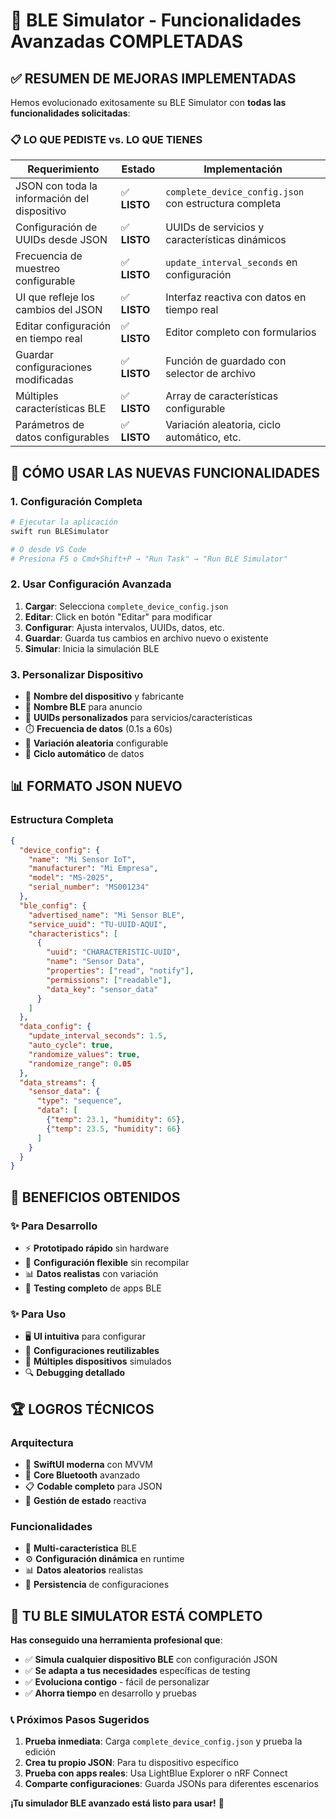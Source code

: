 # 🎉 BLE Simulator - Funcionalidades Avanzadas COMPLETADAS

## ✅ RESUMEN DE MEJORAS IMPLEMENTADAS

Hemos evolucionado exitosamente su BLE Simulator con **todas las funcionalidades solicitadas**:

### 📋 LO QUE PEDISTE vs. LO QUE TIENES

| **Requerimiento** | **Estado** | **Implementación** |
|-------------------|------------|-------------------|
| JSON con toda la información del dispositivo | ✅ **LISTO** | `complete_device_config.json` con estructura completa |
| Configuración de UUIDs desde JSON | ✅ **LISTO** | UUIDs de servicios y características dinámicos |
| Frecuencia de muestreo configurable | ✅ **LISTO** | `update_interval_seconds` en configuración |
| UI que refleje los cambios del JSON | ✅ **LISTO** | Interfaz reactiva con datos en tiempo real |
| Editar configuración en tiempo real | ✅ **LISTO** | Editor completo con formularios |
| Guardar configuraciones modificadas | ✅ **LISTO** | Función de guardado con selector de archivo |
| Múltiples características BLE | ✅ **LISTO** | Array de características configurable |
| Parámetros de datos configurables | ✅ **LISTO** | Variación aleatoria, ciclo automático, etc. |

## 🚀 CÓMO USAR LAS NUEVAS FUNCIONALIDADES

### 1. **Configuración Completa**
```bash
# Ejecutar la aplicación
swift run BLESimulator

# O desde VS Code
# Presiona F5 o Cmd+Shift+P → "Run Task" → "Run BLE Simulator"
```

### 2. **Usar Configuración Avanzada**
1. **Cargar**: Selecciona `complete_device_config.json`
2. **Editar**: Click en botón "Editar" para modificar
3. **Configurar**: Ajusta intervalos, UUIDs, datos, etc.
4. **Guardar**: Guarda tus cambios en archivo nuevo o existente
5. **Simular**: Inicia la simulación BLE

### 3. **Personalizar Dispositivo**
- 📱 **Nombre del dispositivo** y fabricante
- 📡 **Nombre BLE** para anuncio
- 🔢 **UUIDs personalizados** para servicios/características
- ⏱️ **Frecuencia de datos** (0.1s a 60s)
- 🎲 **Variación aleatoria** configurable
- 🔄 **Ciclo automático** de datos

## 📊 FORMATO JSON NUEVO

### Estructura Completa
```json
{
  "device_config": {
    "name": "Mi Sensor IoT",
    "manufacturer": "Mi Empresa",
    "model": "MS-2025",
    "serial_number": "MS001234"
  },
  "ble_config": {
    "advertised_name": "Mi Sensor BLE",
    "service_uuid": "TU-UUID-AQUI",
    "characteristics": [
      {
        "uuid": "CHARACTERISTIC-UUID",
        "name": "Sensor Data",
        "properties": ["read", "notify"],
        "permissions": ["readable"],
        "data_key": "sensor_data"
      }
    ]
  },
  "data_config": {
    "update_interval_seconds": 1.5,
    "auto_cycle": true,
    "randomize_values": true,
    "randomize_range": 0.05
  },
  "data_streams": {
    "sensor_data": {
      "type": "sequence",
      "data": [
        {"temp": 23.1, "humidity": 65},
        {"temp": 23.5, "humidity": 66}
      ]
    }
  }
}
```

## 🎯 BENEFICIOS OBTENIDOS

### ✨ **Para Desarrollo**
- ⚡ **Prototipado rápido** sin hardware
- 🔧 **Configuración flexible** sin recompilar
- 📊 **Datos realistas** con variación
- 🧪 **Testing completo** de apps BLE

### ✨ **Para Uso**
- 🖥️ **UI intuitiva** para configurar
- 💾 **Configuraciones reutilizables**
- 📱 **Múltiples dispositivos** simulados
- 🔍 **Debugging detallado**

## 🏆 LOGROS TÉCNICOS

### Arquitectura
- 📱 **SwiftUI moderna** con MVVM
- 🔄 **Core Bluetooth** avanzado
- 📋 **Codable completo** para JSON
- 🎯 **Gestión de estado** reactiva

### Funcionalidades
- 🔀 **Multi-característica** BLE
- ⚙️ **Configuración dinámica** en runtime
- 📊 **Datos aleatorios** realistas
- 💾 **Persistencia** de configuraciones

## 🎊 **TU BLE SIMULATOR ESTÁ COMPLETO**

**Has conseguido una herramienta profesional que**:
- ✅ **Simula cualquier dispositivo BLE** con configuración JSON
- ✅ **Se adapta a tus necesidades** específicas de testing
- ✅ **Evoluciona contigo** - fácil de personalizar
- ✅ **Ahorra tiempo** en desarrollo y pruebas

### 📞 **Próximos Pasos Sugeridos**
1. **Prueba inmediata**: Carga `complete_device_config.json` y prueba la edición
2. **Crea tu propio JSON**: Para tu dispositivo específico
3. **Prueba con apps reales**: Usa LightBlue Explorer o nRF Connect
4. **Comparte configuraciones**: Guarda JSONs para diferentes escenarios

**¡Tu simulador BLE avanzado está listo para usar!** 🚀
